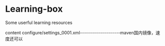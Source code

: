 # Learning-box
Some userful learning resources

content
configure/settings_0001.xml--------------------maven国内镜像，速度还可以
